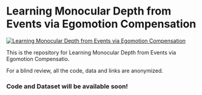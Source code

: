 # Learning Monocular Depth from Events via Egomotion Compensation 


[![Learning Monocular Depth from Events via Egomotion Compensation](docs/vis.gif)]()

This is the repository for Learning Monocular Depth from Events via Egomotion Compensatio.

For a blind review, all the code, data and links are anonymized. 

### Code and Dataset will be available soon!

 <!-- - [Paper]() -->

